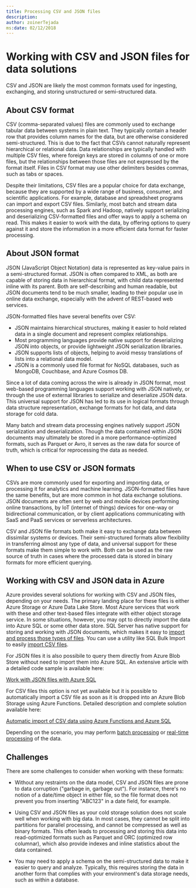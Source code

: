 ```yaml
---
title: Processing CSV and JSON files
description: 
author: zoinerTejada
ms:date: 02/12/2018
---
```


# Working with CSV and JSON files for data solutions

CSV and JSON are likely the most common formats used for ingesting, exchanging, and storing unstructured or semi-structured data. 

## About CSV format

CSV (comma-separated values) files are commonly used to exchange tabular data between systems in plain text. They typically contain a header row that provides column names for the data, but are otherwise considered semi-structured. This is due to the fact that CSVs cannot naturally represent hierarchical or relational data. Data relationships are typically handled with multiple CSV files, where foreign keys are stored in columns of one or more files, but the relationships between those files are not expressed by the format itself. Files in CSV format may use other delimiters besides commas, such as tabs or spaces.

Despite their limitations, CSV files are a popular choice for data exchange, because they are supported by a wide range of business, consumer, and scientific applications. For example, database and spreadsheet programs can import and export CSV files. Similarly, most batch and stream data processing engines, such as Spark and Hadoop, natively support serializing and deserializing CSV-formatted files and offer ways to apply a schema on read. This makes it easier to work with the data, by offering options to query against it and store the information in a more efficient data format for faster processing.

## About JSON format

JSON (JavaScript Object Notation) data is represented as key-value pairs in a semi-structured format. JSON is often compared to XML, as both are capable of storing data in hierarchical format, with child data represented inline with its parent. Both are self-describing and human readable, but JSON documents tend to be much smaller, leading to their popular use in online data exchange, especially with the advent of REST-based web services. 

JSON-formatted files have several benefits over CSV:

* JSON maintains hierarchical structures, making it easier to hold related data in a single document and represent complex relationships.
* Most programming languages provide native support for deserializing JSON into objects, or provide lightweight JSON serialization libraries.
* JSON supports lists of objects, helping to avoid messy translations of lists into a relational data model.
* JSON is a commonly used file format for NoSQL databases, such as MongoDB, Couchbase, and Azure Cosmos DB.

Since a lot of data coming across the wire is already in JSON format, most web-based programming languages support working with JSON natively, or through the use of external libraries to serialize and deserialize JSON data. This universal support for JSON has led to its use in logical formats through data structure representation, exchange formats for hot data, and data storage for cold data.

Many batch and stream data processing engines natively support JSON serialization and deserialization. Though the data contained within JSON documents may ultimately be stored in a more performance-optimized formats, such as Parquet or Avro, it serves as the raw data for source of truth, which is critical for reprocessing the data as needed.

## When to use CSV or JSON formats

CSVs are more commonly used for exporting and importing data, or processing it for analytics and machine learning. JSON-formatted files have the same benefits, but are more common in hot data exchange solutions. JSON documents are often sent by web and mobile devices performing online transactions, by IoT (internet of things) devices for one-way or bidirectional communication, or by client applications communicating with SaaS and PaaS services or serverless architectures. 

CSV and JSON file formats both make it easy to exchange data between dissimilar systems or devices. Their semi-structured formats allow flexibility in transferring almost any type of data, and universal support for these formats make them simple to work with. Both can be used as the raw source of truth in cases where the processed data is stored in binary formats for more efficient querying. 

## Working with CSV and JSON data in Azure

Azure provides several solutions for working with CSV and JSON files, depending on your needs. The primary landing place for these files is either Azure Storage or Azure Data Lake Store. Most Azure services that work with these and other text-based files integrate with either object storage service. In some situations, however, you may opt to directly import the data into Azure SQL or some other data store. SQL Server has native support for storing and working with JSON documents, which makes it easy to [import and process those types of files](/sql/relational-databases/json/import-json-documents-into-sql-server). You can use a utility like SQL Bulk Import to easily [import CSV files](/sql/relational-databases/json/import-json-documents-into-sql-server).

For JSON files it is also possibile to query them directly from Azure Blob Store without need to import them into Azure SQL. An extensive article with a detailed code sample is available here:

[Work with JSON files with Azure SQL](https://medium.com/@mauridb/work-with-json-files-with-azure-sql-8946f066ddd4)

For CSV files this option is not yet available but it is possible to automatically import a CSV file as soon as it is dropped into an Azure Blob Storage using Azure Functions. Detailed description and complete solution available here:

[Automatic import of CSV data using Azure Functions and Azure SQL](https://medium.com/@mauridb/automatic-import-of-csv-data-using-azure-functions-and-azure-sql-63e1070963cf)

Depending on the scenario, you may perform [batch processing](../big-data/batch-processing.md) or [real-time processing](../big-data/real-time-processing.md) of the data.

## Challenges

There are some challenges to consider when working with these formats:

* Without any restraints on the data model, CSV and JSON files are prone to data corruption ("garbage in, garbage out"). For instance, there's no notion of a date/time object in either file, so the file format does not prevent you from inserting "ABC123" in a date field, for example.

* Using CSV and JSON files as your cold storage solution does not scale well when working with big data. In most cases, they cannot be split into partitions for parallel processing, and cannot be compressed as well as binary formats. This often leads to processing and storing this data into read-optimized formats such as Parquet and ORC (optimized row columnar), which also provide indexes and inline statistics about the data contained.

* You may need to apply a schema on the semi-structured data to make it easier to query and analyze. Typically, this requires storing the data in another form that complies with your environment's data storage needs, such as within a database.

